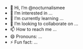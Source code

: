- 👋 Hi, I’m @nocturnalismee
- 👀 I’m interested in ...
- 🌱 I’m currently learning ...
- 💞️ I’m looking to collaborate on ...
- 📫 How to reach me ...
- 😄 Pronouns: ...
- ⚡ Fun fact: ...

<!---
nocturnalismee/nocturnalismee is a ✨ special ✨ repository because its `README.md` (this file) appears on your GitHub profile.
You can click the Preview link to take a look at your changes.
--->

